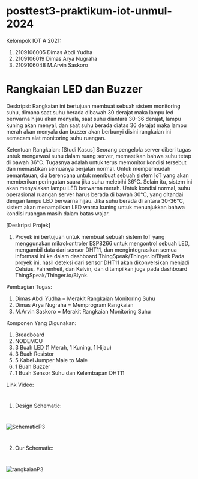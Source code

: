 # posttest3-praktikum-iot-unmul-2024
Kelompok IOT A 2021:
1. 2109106005 Dimas Abdi Yudha
2. 2109106019 Dimas Arya Nugraha
3. 2109106048 M.Arvin Saskoro


# Rangkaian LED dan Buzzer 
Deskripsi:
Rangkaian ini bertujuan membuat sebuah sistem monitoring suhu, dimana saat suhu berada dibawah 30 derajat maka lampu led berwarna hijau akan menyala, saat suhu diantara 30-36 derajat, lampu kuning akan menyal, dan saat suhu berada diatas 36 derajat maka lampu merah akan menyala dan buzzer akan berbunyi disini rangkaian ini semacam alat monitoring suhu ruangan.

Ketentuan Rangkaian:
[Studi Kasus]
Seorang pengelola server diberi tugas untuk mengawasi suhu dalam ruang server, memastikan bahwa suhu tetap di bawah 36°C. Tugasnya adalah untuk terus memonitor kondisi tersebut dan memastikan semuanya berjalan normal. Untuk mempermudah pemantauan, dia berencana untuk membuat sebuah sistem IoT yang akan memberikan peringatan suara jika suhu melebihi 36°C. Selain itu, sistem ini akan menyalakan lampu LED berwarna merah. Untuk kondisi normal, suhu operasional ruangan server harus berada di bawah 30°C, yang ditandai dengan lampu LED berwarna hijau. Jika suhu berada di antara 30-36°C, sistem akan menampilkan LED warna kuning untuk menunjukkan bahwa kondisi ruangan masih dalam batas wajar.

[Deskripsi Projek]
1. Proyek ini bertujuan untuk membuat sebuah sistem IoT yang menggunakan mikrokontroler ESP8266 untuk mengontrol sebuah LED, mengambil data dari sensor DHT11, dan mengintegrasikan semua informasi ini ke dalam dashboard ThingSpeak/Thinger.io/Blynk Pada proyek ini, hasil deteksi dari sensor DHT11 akan dikonversikan menjadi Celsius, Fahrenheit, dan Kelvin, dan ditampilkan juga pada dashboard ThingSpeak/Thinger.io/Blynk.

Pembagian Tugas:
1. Dimas Abdi Yudha = Merakit Rangkaian Monitoring Suhu
2. Dimas Arya Nugraha = Memprogram Rangkaian
3. M.Arvin Saskoro = Merakit Rangkaian Monitoring Suhu


Komponen Yang Digunakan:
1. Breadboard
2. NODEMCU
3. 3 Buah LED (1 Merah, 1 Kuning, 1 Hijau) 
4. 3 Buah Resistor
5. 5 Kabel Jumper Male to Male
6. 1 Buah Buzzer
7. 1 Buah Sensor Suhu dan Kelembapan DHT11

Link Video:

#
1. Design Schematic:
#
![SchematicP3](https://github.com/DimasYudha1223/posttest1-praktikum-iot-unmul-2024/assets/93185675/ea177a0d-9e68-441e-b682-d636e48f109f)




#
2. Our Schematic:
#
![rangkaianP3](https://github.com/DimasYudha1223/posttest1-praktikum-iot-unmul-2024/assets/93185675/83195367-2a39-4cc7-b7a2-f519b01212ff)



